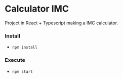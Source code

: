 # Calculator IMC

Project in React + Typescript
making a IMC calculator.


### Install 
- `npm install`
### Execute
- `npm start`